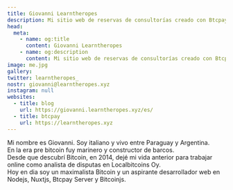 ```yaml
---
title: Giovanni Learntheropes
description: Mi sitio web de reservas de consultorías creado con Btcpay y Nuxt
head:
  meta:
    - name: og:title
      content: Giovanni Learntheropes
    - name: og:description
      content: Mi sitio web de reservas de consultorías creado con Btcpay y Nuxt
image: me.jpg
gallery:
twitter: learntheropes_
nostr: giovanni@learntheropes.xyz
instagram: null
websites:
  - title: blog
    url: https://giovanni.learntheropes.xyz/es/
  - title: btcpay
    url: https://learntheropes.xyz
---
```

Mi nombre es Giovanni. Soy italiano y vivo entre Paraguay y Argentina.  
En la era pre bitcoin fuy marinero y constructor de barcos.  
Desde que descubrí Bitcoin, en 2014, dejé mi vida anterior para trabajar online como analista de disputas en Localbitcoins Oy.  
Hoy en dia soy un maximalista Bitcoin y un aspirante desarrollador web en Nodejs, Nuxtjs, Btcpay Server y Bitcoinjs.
